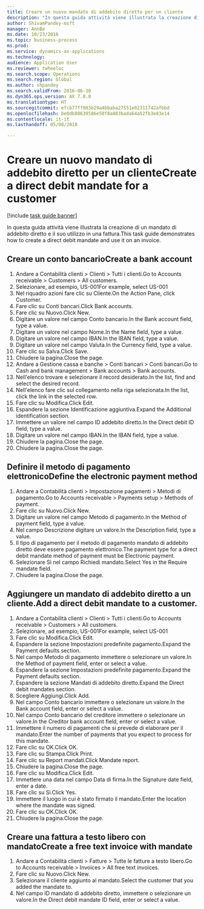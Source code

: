 ```yaml
--- 
title: Creare un nuovo mandato di addebito diretto per un cliente
description: "In questa guida attività viene illustrata la creazione di un mandato di addebito diretto e il suo utilizzo in una fattura."
author: ShivamPandey-msft
manager: AnnBe
ms.date: 10/23/2016
ms.topic: business-process
ms.prod: 
ms.service: dynamics-ax-applications
ms.technology: 
audience: Application User
ms.reviewer: twheeloc
ms.search.scope: Operations
ms.search.region: Global
ms.author: shpandey
ms.search.validFrom: 2016-06-30
ms.dyn365.ops.version: AX 7.0.0
ms.translationtype: HT
ms.sourcegitcommit: efcb77ff883b29a4bbaba27551e02311742afbbd
ms.openlocfilehash: be0db88639586e50f8a883bada64a52fb3e83e14
ms.contentlocale: it-it
ms.lasthandoff: 05/08/2018

---
```

# <a name="create-a-direct-debit-mandate-for-a-customer"></a><span data-ttu-id="ad651-103">Creare un nuovo mandato di addebito diretto per un cliente</span><span class="sxs-lookup"><span data-stu-id="ad651-103">Create a direct debit mandate for a customer</span></span>

[!include [task guide banner](../../includes/task-guide-banner.md)]

<span data-ttu-id="ad651-104">In questa guida attività viene illustrata la creazione di un mandato di addebito diretto e il suo utilizzo in una fattura.</span><span class="sxs-lookup"><span data-stu-id="ad651-104">This task guide demonstrates how to create a direct debit mandate and use it on an invoice.</span></span>


## <a name="create-a-bank-account"></a><span data-ttu-id="ad651-105">Creare un conto bancario</span><span class="sxs-lookup"><span data-stu-id="ad651-105">Create a bank account</span></span>
1. <span data-ttu-id="ad651-106">Andare a Contabilità clienti > Clienti > Tutti i clienti.</span><span class="sxs-lookup"><span data-stu-id="ad651-106">Go to Accounts receivable > Customers > All customers.</span></span>
2. <span data-ttu-id="ad651-107">Selezionare, ad esempio, US-001</span><span class="sxs-lookup"><span data-stu-id="ad651-107">For example, select US-001</span></span>
3. <span data-ttu-id="ad651-108">Nel riquadro azioni fare clic su Cliente.</span><span class="sxs-lookup"><span data-stu-id="ad651-108">On the Action Pane, click Customer.</span></span>
4. <span data-ttu-id="ad651-109">Fare clic su Conti bancari.</span><span class="sxs-lookup"><span data-stu-id="ad651-109">Click Bank accounts.</span></span>
5. <span data-ttu-id="ad651-110">Fare clic su Nuovo.</span><span class="sxs-lookup"><span data-stu-id="ad651-110">Click New.</span></span>
6. <span data-ttu-id="ad651-111">Digitare un valore nel campo Conto bancario.</span><span class="sxs-lookup"><span data-stu-id="ad651-111">In the Bank account field, type a value.</span></span>
7. <span data-ttu-id="ad651-112">Digitare un valore nel campo Nome.</span><span class="sxs-lookup"><span data-stu-id="ad651-112">In the Name field, type a value.</span></span>
8. <span data-ttu-id="ad651-113">Digitare un valore nel campo IBAN.</span><span class="sxs-lookup"><span data-stu-id="ad651-113">In the IBAN field, type a value.</span></span>
9. <span data-ttu-id="ad651-114">Digitare un valore nel campo Valuta.</span><span class="sxs-lookup"><span data-stu-id="ad651-114">In the Currency field, type a value.</span></span>
10. <span data-ttu-id="ad651-115">Fare clic su Salva.</span><span class="sxs-lookup"><span data-stu-id="ad651-115">Click Save.</span></span>
11. <span data-ttu-id="ad651-116">Chiudere la pagina.</span><span class="sxs-lookup"><span data-stu-id="ad651-116">Close the page.</span></span>
12. <span data-ttu-id="ad651-117">Andare a Gestione cassa e banche > Conti bancari > Conti bancari.</span><span class="sxs-lookup"><span data-stu-id="ad651-117">Go to Cash and bank management > Bank accounts > Bank accounts.</span></span>
13. <span data-ttu-id="ad651-118">Nell'elenco trovare e selezionare il record desiderato.</span><span class="sxs-lookup"><span data-stu-id="ad651-118">In the list, find and select the desired record.</span></span>
14. <span data-ttu-id="ad651-119">Nell'elenco fare clic sul collegamento nella riga selezionata.</span><span class="sxs-lookup"><span data-stu-id="ad651-119">In the list, click the link in the selected row.</span></span>
15. <span data-ttu-id="ad651-120">Fare clic su Modifica.</span><span class="sxs-lookup"><span data-stu-id="ad651-120">Click Edit.</span></span>
16. <span data-ttu-id="ad651-121">Espandere la sezione Identificazione aggiuntiva.</span><span class="sxs-lookup"><span data-stu-id="ad651-121">Expand the Additional identification section.</span></span>
17. <span data-ttu-id="ad651-122">Immettere un valore nel campo ID addebito diretto.</span><span class="sxs-lookup"><span data-stu-id="ad651-122">In the Direct debit ID field, type a value.</span></span>
18. <span data-ttu-id="ad651-123">Digitare un valore nel campo IBAN.</span><span class="sxs-lookup"><span data-stu-id="ad651-123">In the IBAN field, type a value.</span></span>
19. <span data-ttu-id="ad651-124">Chiudere la pagina.</span><span class="sxs-lookup"><span data-stu-id="ad651-124">Close the page.</span></span>
20. <span data-ttu-id="ad651-125">Chiudere la pagina.</span><span class="sxs-lookup"><span data-stu-id="ad651-125">Close the page.</span></span>

## <a name="define-the-electronic-payment-method"></a><span data-ttu-id="ad651-126">Definire il metodo di pagamento elettronico</span><span class="sxs-lookup"><span data-stu-id="ad651-126">Define the electronic payment method</span></span>
1. <span data-ttu-id="ad651-127">Andare a Contabilità clienti > Impostazione pagamenti > Metodi di pagamento.</span><span class="sxs-lookup"><span data-stu-id="ad651-127">Go to Accounts receivable > Payments setup > Methods of payment.</span></span>
2. <span data-ttu-id="ad651-128">Fare clic su Nuovo.</span><span class="sxs-lookup"><span data-stu-id="ad651-128">Click New.</span></span>
3. <span data-ttu-id="ad651-129">Digitare un valore nel campo Metodo di pagamento.</span><span class="sxs-lookup"><span data-stu-id="ad651-129">In the Method of payment field, type a value.</span></span>
4. <span data-ttu-id="ad651-130">Nel campo Descrizione digitare un valore.</span><span class="sxs-lookup"><span data-stu-id="ad651-130">In the Description field, type a value.</span></span>
5. <span data-ttu-id="ad651-131">Il tipo di pagamento per il metodo di pagamento mandato di addebito diretto deve essere pagamento elettronico.</span><span class="sxs-lookup"><span data-stu-id="ad651-131">The payment type for a direct debit mandate method of payment must be Electronic payment.</span></span>
6. <span data-ttu-id="ad651-132">Selezionare Sì nel campo Richiedi mandato.</span><span class="sxs-lookup"><span data-stu-id="ad651-132">Select Yes in the Require mandate field.</span></span>
7. <span data-ttu-id="ad651-133">Chiudere la pagina.</span><span class="sxs-lookup"><span data-stu-id="ad651-133">Close the page.</span></span>

## <a name="add-a-direct-debit-mandate-to-a-customer"></a><span data-ttu-id="ad651-134">Aggiungere un mandato di addebito diretto a un cliente.</span><span class="sxs-lookup"><span data-stu-id="ad651-134">Add a direct debit mandate to a customer.</span></span>
1. <span data-ttu-id="ad651-135">Andare a Contabilità clienti > Clienti > Tutti i clienti.</span><span class="sxs-lookup"><span data-stu-id="ad651-135">Go to Accounts receivable > Customers > All customers.</span></span>
2. <span data-ttu-id="ad651-136">Selezionare, ad esempio, US-001</span><span class="sxs-lookup"><span data-stu-id="ad651-136">For example, select US-001</span></span>
3. <span data-ttu-id="ad651-137">Fare clic su Modifica.</span><span class="sxs-lookup"><span data-stu-id="ad651-137">Click Edit.</span></span>
4. <span data-ttu-id="ad651-138">Espandere la sezione Impostazioni predefinite pagamento.</span><span class="sxs-lookup"><span data-stu-id="ad651-138">Expand the Payment defaults section.</span></span>
5. <span data-ttu-id="ad651-139">Nel campo Metodo di pagamento immettere o selezionare un valore.</span><span class="sxs-lookup"><span data-stu-id="ad651-139">In the Method of payment field, enter or select a value.</span></span>
6. <span data-ttu-id="ad651-140">Espandere la sezione Impostazioni predefinite pagamento.</span><span class="sxs-lookup"><span data-stu-id="ad651-140">Expand the Payment defaults section.</span></span>
7. <span data-ttu-id="ad651-141">Espandere la sezione Mandati di addebito diretto.</span><span class="sxs-lookup"><span data-stu-id="ad651-141">Expand the Direct debit mandates section.</span></span>
8. <span data-ttu-id="ad651-142">Scegliere Aggiungi.</span><span class="sxs-lookup"><span data-stu-id="ad651-142">Click Add.</span></span>
9. <span data-ttu-id="ad651-143">Nel campo Conto bancario immettere o selezionare un valore.</span><span class="sxs-lookup"><span data-stu-id="ad651-143">In the Bank account field, enter or select a value.</span></span>
10. <span data-ttu-id="ad651-144">Nel campo Conto bancario del creditore immettere o selezionare un valore.</span><span class="sxs-lookup"><span data-stu-id="ad651-144">In the Creditor bank account field, enter or select a value.</span></span>
11. <span data-ttu-id="ad651-145">Immettere il numero di pagamenti che si prevede di elaborare per il mandato.</span><span class="sxs-lookup"><span data-stu-id="ad651-145">Enter the number of payments that you expect to process for this mandate.</span></span>
12. <span data-ttu-id="ad651-146">Fare clic su OK.</span><span class="sxs-lookup"><span data-stu-id="ad651-146">Click OK.</span></span>
13. <span data-ttu-id="ad651-147">Fare clic su Stampa.</span><span class="sxs-lookup"><span data-stu-id="ad651-147">Click Print.</span></span>
14. <span data-ttu-id="ad651-148">Fare clic su Report mandati.</span><span class="sxs-lookup"><span data-stu-id="ad651-148">Click Mandate report.</span></span>
15. <span data-ttu-id="ad651-149">Chiudere la pagina.</span><span class="sxs-lookup"><span data-stu-id="ad651-149">Close the page.</span></span>
16. <span data-ttu-id="ad651-150">Fare clic su Modifica.</span><span class="sxs-lookup"><span data-stu-id="ad651-150">Click Edit.</span></span>
17. <span data-ttu-id="ad651-151">Immettere una data nel campo Data di firma.</span><span class="sxs-lookup"><span data-stu-id="ad651-151">In the Signature date field, enter a date.</span></span>
18. <span data-ttu-id="ad651-152">Fare clic su Sì.</span><span class="sxs-lookup"><span data-stu-id="ad651-152">Click Yes.</span></span>
19. <span data-ttu-id="ad651-153">Immettere il luogo in cui è stato firmato il mandato.</span><span class="sxs-lookup"><span data-stu-id="ad651-153">Enter the location where the mandate was signed.</span></span>
20. <span data-ttu-id="ad651-154">Fare clic su OK.</span><span class="sxs-lookup"><span data-stu-id="ad651-154">Click OK.</span></span>
21. <span data-ttu-id="ad651-155">Chiudere la pagina.</span><span class="sxs-lookup"><span data-stu-id="ad651-155">Close the page.</span></span>

## <a name="create-a-free-text-invoice-with-mandate"></a><span data-ttu-id="ad651-156">Creare una fattura a testo libero con mandato</span><span class="sxs-lookup"><span data-stu-id="ad651-156">Create a free text invoice with mandate</span></span>
1. <span data-ttu-id="ad651-157">Andare a Contabilità clienti > Fatture > Tutte le fatture a testo libero.</span><span class="sxs-lookup"><span data-stu-id="ad651-157">Go to Accounts receivable > Invoices > All free text invoices.</span></span>
2. <span data-ttu-id="ad651-158">Fare clic su Nuovo.</span><span class="sxs-lookup"><span data-stu-id="ad651-158">Click New.</span></span>
3. <span data-ttu-id="ad651-159">Selezionare il cliente aggiunto al mandato.</span><span class="sxs-lookup"><span data-stu-id="ad651-159">Select the customer that you added the mandate to.</span></span>
4. <span data-ttu-id="ad651-160">Nel campo ID mandato di addebito diretto, immettere o selezionare un valore.</span><span class="sxs-lookup"><span data-stu-id="ad651-160">In the Direct debit mandate ID field, enter or select a value.</span></span>


